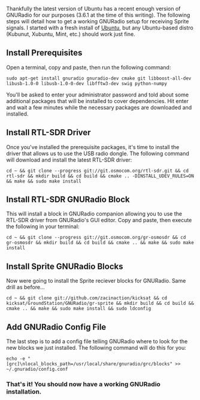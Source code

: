 Thankfully the latest version of Ubuntu has a recent enough version of GNURadio for our purposes (3.6.1 at the time of this writing). The following steps will detail how to get a working GNURadio setup for receiving Sprite signals. I started with a fresh install of [Ubuntu](http://www.ubuntu.com/download/desktop), but any Ubuntu-based distro (Kubunut, Xubuntu, Mint, etc.) should work just fine.

## Install Prerequisites
Open a terminal, copy and paste, then run the following command:
```
sudo apt-get install gnuradio gnuradio-dev cmake git libboost-all-dev libusb-1.0-0 libusb-1.0-0-dev libfftw3-dev swig python-numpy
```
You'll be asked to enter your administrator password and told about some additional packages that will be installed to cover dependencies. Hit enter and wait a few minutes while the necessary packages are downloaded and installed.
## Install RTL-SDR Driver
Once you've installed the prerequisite packages, it's time to install the driver that allows us to use the USB radio dongle. The following command will download and install the latest RTL-SDR driver:
```
cd ~ && git clone --progress git://git.osmocom.org/rtl-sdr.git && cd rtl-sdr && mkdir build && cd build && cmake .. -DINSTALL_UDEV_RULES=ON && make && sudo make install
```

## Install RTL-SDR GNURadio Block
This will install a block in GNURadio companion allowing you to use the RTL-SDR driver from GNURadio's GUI editor. Copy and paste, then execute the following in your terminal:
```
cd ~ && git clone --progress git://git.osmocom.org/gr-osmosdr && cd gr-osmosdr && mkdir build && cd build && cmake .. && make && sudo make install
```

## Install Sprite GNURadio Blocks
Now were going to install the Sprite reciever blocks for GNURadio. Same drill as before...
```
cd ~ && git clone git://github.com/zacinaction/kicksat && cd kicksat/GroundStation/GNURadio/gr-sprite && mkdir build && cd build && cmake .. && make && sudo make install && sudo ldconfig
```

## Add GNURadio Config File
The last step is to add a config file telling GNURadio where to look for the new blocks we just installed. The following command will do this for you:
```
echo -e "[grc]\nlocal_blocks_path=/usr/local/share/gnuradio/grc/blocks" >> ~/.gnuradio/config.conf
```

### That's it! You should now have a working GNURadio installation.